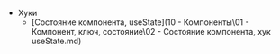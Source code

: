 - Хуки
  - [Состояние компонента, useState](10 - Компоненты\01 - Компонент, ключ, состояние\02 - Состояние компонента, хук useState.md)
